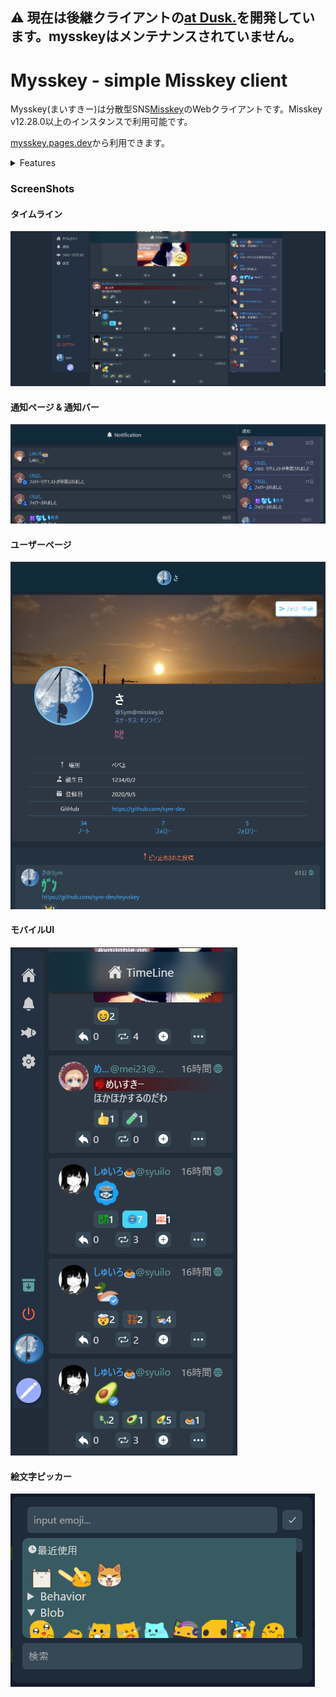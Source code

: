 ## ⚠️ 現在は後継クライアントの[at Dusk.](https://github.com/sym-dev/at-Dusk)を開発しています。mysskeyはメンテナンスされていません。

# Mysskey - simple Misskey client

Mysskey(まいすきー)は分散型SNS[Misskey](https://github.com/misskey-dev/misskey)のWebクライアントです。Misskey v12.28.0以上のインスタンスで利用可能です。

[mysskey.pages.dev](https://mysskey.pages.dev)から利用できます。

<details>
  <summary>Features</summary>
  <details>
    <summary>Available</summary>
    <ul>
      <li> タイムライン(ホーム、ローカル、ソーシャル、グローバル)の閲覧</li>
      <li>  画像のNSFW(Not Safe For Work, 閲覧注意)の対応</li>
      <li>投稿詳細の閲覧(リプツリー、被引用など)</li>
      <li>ユーザーページの閲覧</li>
      <ul><li>ユーザーのフォロー</li></ul>
      <ul><li>ピン止め投稿の表示</li></ul>
      <ul><li>ユーザーの投稿(投稿、返信を含む投稿)表示</li></ul>
      <ul><li>フォロー、フォロワー一覧</li></ul>
      <li>通知の閲覧</li>
      <li>フォローリクエストの確認、承認・拒否</li>
      <li>投稿</li>
      <ul><li>公開範囲(グローバル、ホーム、フォロワー限定)</li></ul>
      <ul><li>CW(Content Warning)</li></ul>
      <ul><li>絵文字ピッカー</li></ul>
      <li>返信</li>
      <li>Renote、引用</li>
      <li>リアクション</li>
      <li><ul><li>リアクションピッカー</li></ul></li>
      <li>ピッカーの最近使った絵文字機能</li>
      <li>TLで自動でもっと見る機能</li>
      <li>TLのクリア機能</li>
    </ul>
  </details>
  <details>
    <summary>Unavailable</summary>
    <ul>
      <li>あなた宛て、DM、チャンネル、アンテナ、リストなどのTLの閲覧</li>
      <ul><li>投稿時のDM公開範囲設定</li></ul>
      <li>チャット</li>
      <li>ドライブ</li>
      <ul><li>投稿時のメディア添付</li></ul>
      <li>ギャラリー</li>
      <li>ハイライト</li>
      <li>見つける</li>
      <li>お知らせ</li>
      <li>検索</li>
      <li>グループ</li>
      <li>お気に入り</li>
      <li>ページ</li>
      <li>クリップ</li>
      <li>Misskey Games</li>
      <li>スクラッチパッド</li>
      <li>ルーム</li>
      <li>多くの設定</li>
      <li>etc..</li>
    </ul>
  </details>
</details>

### ScreenShots

#### タイムライン

![timeline](asset/timeline.png)

#### 通知ページ & 通知バー

![notification](asset/notification.png)

#### ユーザーページ

![userpage](asset/userpage.png)

#### モバイルUI

![mobile](asset/mobile.png)

#### 絵文字ピッカー

![emojipicker](asset/emojipicker.png)
